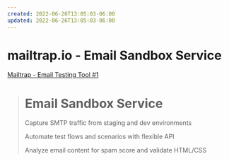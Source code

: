 ```yaml
---
created: 2022-06-26T13:05:03-06:00
updated: 2022-06-26T13:05:03-06:00
---
```

# mailtrap.io - Email Sandbox Service

[Mailtrap - Email Testing Tool #1](https://mailtrap.io/)

> # Email Sandbox Service
> 
> Capture SMTP traffic from staging and dev environments
> 
> Automate test flows and scenarios with flexible API
> 
> Analyze email content for spam score and validate HTML/CSS